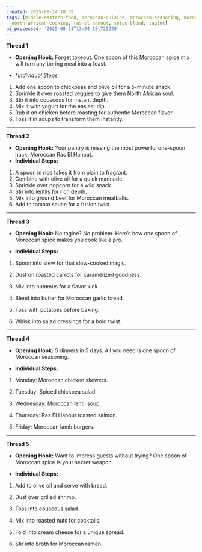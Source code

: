 ```yaml
---
created: 2025-08-24 10:39
tags: [middle-eastern-food, moroccan-cuisine, moroccan-seasoning, moroccan-spice-mix,
  north-african-cooking, ras-el-hanout, spice-blend, tagine]
ai_processed: '2025-08-31T13:04:15.725228'
---
```

**Thread 1**

- **Opening Hook:** Forget takeout. One spoon of this Moroccan spice mix will turn any boring meal into a feast.
    
- **Individual Steps:*
1. Add one spoon to chickpeas and olive oil for a 5-minute snack.
2. Sprinkle it over roasted veggies to give them North African soul.
3. Stir it into couscous for instant depth.
4. Mix it with yogurt for the easiest dip.
5. Rub it on chicken before roasting for authentic Moroccan flavor.
6. Toss it in soups to transform them instantly.
---

**Thread 2**
- **Opening Hook:** Your pantry is missing the most powerful one-spoon hack: Moroccan Ras El Hanout.
- **Individual Steps:**
1. A spoon in rice takes it from plain to fragrant.
2. Combine with olive oil for a quick marinade.
3. Sprinkle over popcorn for a wild snack.
4. Stir into lentils for rich depth.
5. Mix into ground beef for Moroccan meatballs.
6. Add to tomato sauce for a fusion twist.

---

**Thread 3**

- **Opening Hook:** No tagine? No problem. Here’s how one spoon of Moroccan spice makes you cook like a pro.
    
- **Individual Steps:**
    

1. Spoon into stew for that slow-cooked magic.
    
2. Dust on roasted carrots for caramelized goodness.
    
3. Mix into hummus for a flavor kick.
    
4. Blend into butter for Moroccan garlic bread.
    
5. Toss with potatoes before baking.
    
6. Whisk into salad dressings for a bold twist.
    

---

**Thread 4**

- **Opening Hook:** 5 dinners in 5 days. All you need is one spoon of Moroccan seasoning.
    
- **Individual Steps:**
    

1. Monday: Moroccan chicken skewers.
    
2. Tuesday: Spiced chickpea salad.
    
3. Wednesday: Moroccan lentil soup.
    
4. Thursday: Ras El Hanout roasted salmon.
    
5. Friday: Moroccan lamb burgers.
    

---

**Thread 5**

- **Opening Hook:** Want to impress guests without trying? One spoon of Moroccan spice is your secret weapon.
    
- **Individual Steps:**
    

1. Add to olive oil and serve with bread.
    
2. Dust over grilled shrimp.
    
3. Toss into couscous salad.
    
4. Mix into roasted nuts for cocktails.
    
5. Fold into cream cheese for a unique spread.
    
6. Stir into broth for Moroccan ramen.
